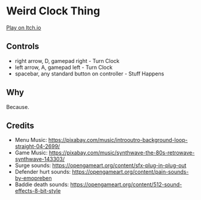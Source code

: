 # Weird Clock Thing

[Play on Itch.io](https://deplicator.itch.io/weird-clock-thing)

## Controls

- right arrow, D, gamepad right - Turn Clock
- left arrow, A, gamepad left - Turn Clock
- spacebar, any standard button on controller - Stuff Happens

## Why

Because.

## Credits

- Menu Music: https://pixabay.com/music/introoutro-background-loop-straight-04-2699/
- Game Music: https://pixabay.com/music/synthwave-the-80s-retrowave-synthwave-143303/
- Surge sounds: https://opengameart.org/content/sfx-plug-in-plug-out
- Defender hurt sounds: https://opengameart.org/content/pain-sounds-by-emopreben
- Baddie death sounds: https://opengameart.org/content/512-sound-effects-8-bit-style​
​